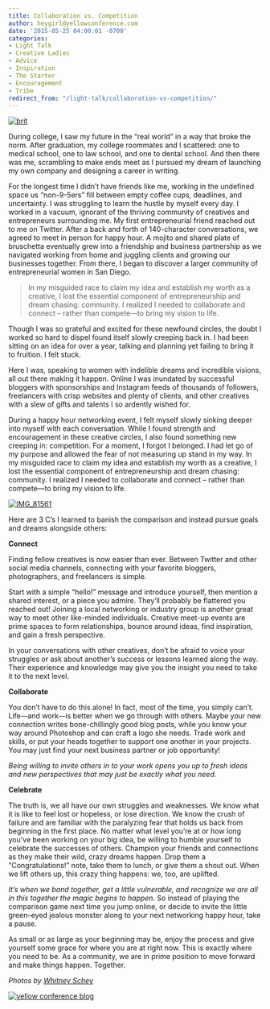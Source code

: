 ```yaml
---
title: Collaboration vs. Competition
author: heygirl@yellowconference.com
date: '2015-05-25 04:00:01 -0700'
categories:
- Light Talk
- Creative Ladies
- Advice
- Inspiration
- The Starter
- Encouragement
- Tribe
redirect_from: "/light-talk/collaboration-vs-competition/"
---
```


[![brit](https://s3.amazonaws.com/yellow-files/blog/2015/05/brit.jpg)](https://s3.amazonaws.com/yellow-files/blog/2015/05/brit.jpg)

During college, I saw my future in the “real world” in a way that broke the norm. After graduation, my college roommates and I scattered: one to medical school, one to law school, and one to dental school. And then there was me, scrambling to make ends meet as I pursued my dream of launching my own company and designing a career in writing.

For the longest time I didn’t have friends like me, working in the undefined space us “non-9-5ers” fill between empty coffee cups, deadlines, and uncertainty. I was struggling to learn the hustle by myself every day. I worked in a vacuum, ignorant of the thriving community of creatives and entrepreneurs surrounding me. My first entrepreneurial friend reached out to me on Twitter. After a back and forth of 140-character conversations, we agreed to meet in person for happy hour. A mojito and shared plate of bruschetta eventually grew into a friendship and business partnership as we navigated working from home and juggling clients and growing our businesses together. From there, I began to discover a larger community of entrepreneurial women in San Diego.

> In my misguided race to claim my idea and establish my worth as a creative, I lost the essential component of entrepreneurship and dream chasing: community. I realized I needed to collaborate and connect – rather than compete—to bring my vision to life.

Though I was so grateful and excited for these newfound circles, the doubt I worked so hard to dispel found itself slowly creeping back in. I had been sitting on an idea for over a year, talking and planning yet failing to bring it to fruition. I felt stuck.

Here I was, speaking to women with indelible dreams and incredible visions, all out there making it happen. Online I was inundated by successful bloggers with sponsorships and Instagram feeds of thousands of followers, freelancers with crisp websites and plenty of clients, and other creatives with a slew of gifts and talents I so ardently wished for.

During a happy hour networking event, I felt myself slowly sinking deeper into myself with each conversation. While I found strength and encouragement in these creative circles, I also found something new creeping in: competition. For a moment, I forgot I belonged. I had let go of my purpose and allowed the fear of not measuring up stand in my way. In my misguided race to claim my idea and establish my worth as a creative, I lost the essential component of entrepreneurship and dream chasing: community. I realized I needed to collaborate and connect – rather than compete—to bring my vision to life.

[![IMG_81561](https://s3.amazonaws.com/yellow-files/blog/2015/05/IMG_81561.jpg)](https://s3.amazonaws.com/yellow-files/blog/2015/05/IMG_81561.jpg)

Here are 3 C’s I learned to banish the comparison and instead pursue goals and dreams alongside others:

**Connect**

Finding fellow creatives is now easier than ever. Between Twitter and other social media channels, connecting with your favorite bloggers, photographers, and freelancers is simple.

Start with a simple “hello!” message and introduce yourself, then mention a shared interest, or a piece you admire. They’ll probably be flattered you reached out! Joining a local networking or industry group is another great way to meet other like-minded individuals. Creative meet-up events are prime spaces to form relationships, bounce around ideas, find inspiration, and gain a fresh perspective.

In your conversations with other creatives, don’t be afraid to voice your struggles or ask about another’s success or lessons learned along the way. Their experience and knowledge may give you the insight you need to take it to the next level.

**Collaborate**

You don’t have to do this alone! In fact, most of the time, you simply can’t. Life—and work—is better when we go through with others. Maybe your new connection writes bone-chillingly good blog posts, while you know your way around Photoshop and can craft a logo she needs. Trade work and skills, or put your heads together to support one another in your projects. You may just find your next business partner or job opportunity!

_Being willing to invite others in to your work opens you up to fresh ideas and new perspectives that may just be exactly what you need._

**Celebrate**

The truth is, we all have our own struggles and weaknesses. We know what it is like to feel lost or hopeless, or lose direction. We know the crush of failure and are familiar with the paralyzing fear that holds us back from beginning in the first place. No matter what level you’re at or how long you’ve been working on your big idea, be willing to humble yourself to celebrate the successes of others. Champion your friends and connections as they make their wild, crazy dreams happen. Drop them a “Congratulations!” note, take them to lunch, or give them a shout out. When we lift others up, this crazy thing happens: we, too, are uplifted.

_It’s when we band together, get a little vulnerable, and recognize we are all in this together the magic begins to happen._ So instead of playing the comparison game next time you jump online, or decide to invite the little green–eyed jealous monster along to your next networking happy hour, take a pause.

As small or as large as your beginning may be, enjoy the process and give yourself some grace for where you are at right now. This is exactly where you need to be. As a community, we are in prime position to move forward and make things happen. Together.

_Photos by [Whitney Schey](http://whitneydarling.com/)_

[![yellow conference blog](https://s3.amazonaws.com/yellow-files/blog/2015/05/Averyjohnson.jpg)](http://www.avery-johnson.com/)
